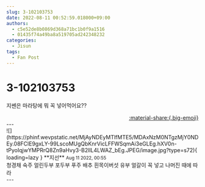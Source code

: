 ```yaml
---
slug: 3-102103753
date: 2022-08-11 00:52:59.018000+09:00
authors:
  - c5e52de8b0869d368a71bc1b0f9a1516
  - 01435f74a49ba8a519705ad242348232
categories:
  - Jisun
tags:
  - Fan Post
---
```


# 3-102103753

<div class="post-container" markdown="1">
<div class="content-container md-sidebar__scrollwrap" markdown="1">

지쎈은 마라탕에 뭐 꼭 넣어먹어요??

</div>
</div>

<div style="text-align: right;" markdown="1">
<a href="https://weverse.io/fromis9/fanpost/3-102103753" style="text-align: right;">:material-share:{.big-emoji}</a>
</div>
---

<div class="comments-container md-sidebar__scrollwrap" markdown="1">
<div class="comment" markdown="1">
<div class='id-container' markdown="1">
![](https://phinf.wevpstatic.net/MjAyNDEyMTlfMTE5/MDAxNzM0NTgzMjY0NDEy.08FClE9gxLY-99LscoMUgQbKnrVicLFFWSqmAi3eGLEg.hXV0n-tPyoIqjwYMPRrQ8Zn9aHvy3-B2llL4LWAZ_bEg.JPEG/image.jpg?type=s72){ loading=lazy }
**<span class="artist">지선</span>** <small>Aug 11 2022, 00:55</small><br>
</div>
<div class='comment-body' markdown="1">
청경채 숙주 얼린두부 포두부 푸주 배추 흰목이버섯 유부 얼갈이 꼭 넣고 나머진 때에 따라
</div>
</div>
</div>
---
